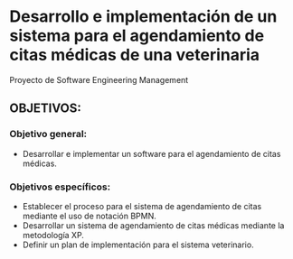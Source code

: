 # Desarrollo e implementación de un sistema para el agendamiento de citas médicas de una veterinaria
Proyecto de Software Engineering Management
## OBJETIVOS:
### Objetivo general:
- Desarrollar e implementar un software para el agendamiento de citas médicas.

### Objetivos específicos:
- Establecer el proceso para el sistema de agendamiento de citas mediante el uso de notación BPMN.
- Desarrollar un sistema de agendamiento de citas médicas mediante la metodología XP.
- Definir un plan de implementación para el sistema veterinario.

